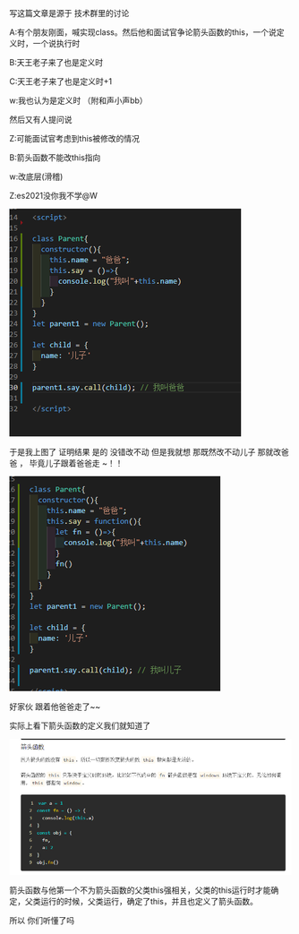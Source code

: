 写这篇文章是源于 技术群里的讨论

A:有个朋友刚面，喊实现class。然后他和面试官争论箭头函数的this，一个说定义时，一个说执行时

B:天王老子来了也是定义时

C:天王老子来了也是定义时+1

w:我也认为是定义时 （附和声小声bb）



然后又有人提问说

Z:可能面试官考虑到this被修改的情况

B:箭头函数不能改this指向

w:改底层(滑稽)

Z:es2021没你我不学@W

![image-20210428230745411](./img/image-20210428230745411.png)

于是我上图了  证明结果  是的 没错改不动 但是我就想 那既然改不动儿子 那就改爸爸 ， 毕竟儿子跟着爸爸走 ~！！



![image-20210428230946236](./img/image-20210428230946236.png)

好家伙 跟着他爸爸走了~~

实际上看下箭头函数的定义我们就知道了

![image-20210428231031692](./img/image-20210428231031692.png)

箭头函数与他第一个不为箭头函数的父类this强相关，父类的this运行时才能确定，父类运行的时候，父类运行，确定了this，并且也定义了箭头函数。

所以 你们听懂了吗
